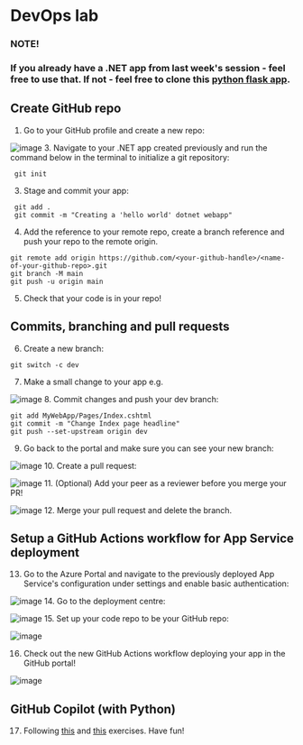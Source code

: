 # DevOps lab
### **NOTE!** 
### If you already have a .NET app from last week's session - feel free to use that. If not - feel free to clone this [python flask app](https://github.com/Azure-Samples/msdocs-python-flask-webapp-quickstart).
## Create GitHub repo
1. Go to your GitHub profile and create a new repo:
   
![image](https://github.com/tectonia/AppDevLearning/assets/61530975/30241db8-c067-4578-b059-df8a1b5a1fcb)
3. Navigate to your .NET app created previously and run the command below in the terminal to initialize a git repository:
```
 git init 
 ```
3. Stage and commit your app:
```
 git add .
 git commit -m "Creating a 'hello world' dotnet webapp"
 ```
4. Add the reference to your remote repo, create a branch reference and push your repo to the remote origin.
```
git remote add origin https://github.com/<your-github-handle>/<name-of-your-github-repo>.git
git branch -M main
git push -u origin main
 ```
5. Check that your code is in your repo!
## Commits, branching and pull requests
6. Create a new branch:
```
git switch -c dev
 ```
7. Make a small change to your app e.g.
   
![image](https://github.com/tectonia/AppDevLearning/assets/61530975/81955d54-c20c-483b-abd6-632bca7b0494)
8. Commit changes and push your dev branch:
```
git add MyWebApp/Pages/Index.cshtml
git commit -m "Change Index page headline"
git push --set-upstream origin dev
 ```
9. Go back to the portal and make sure you can see your new branch:

![image](https://github.com/tectonia/AppDevLearning/assets/61530975/89e6543c-9c7f-4005-b03c-0657259ebd9e)
10. Create a pull request:

![image](https://github.com/tectonia/AppDevLearning/assets/61530975/64d585cc-0a13-44b9-ad4b-cbea34c8a8a4)
11. (Optional) Add your peer as a reviewer before you merge your PR!

![image](https://github.com/tectonia/AppDevLearning/assets/61530975/c8d05bb1-cbe1-4828-b8e0-b7af0955f0af)
12. Merge your pull request and delete the branch. 

## Setup a GitHub Actions workflow for App Service deployment
13. Go to the Azure Portal and navigate to the previously deployed App Service's configuration under settings and enable basic authentication:

![image](https://github.com/tectonia/AppDevLearning/assets/61530975/00a9f8a7-754f-400a-b57e-21a5fd0a851d)
14. Go to the deployment centre:

![image](https://github.com/tectonia/AppDevLearning/assets/61530975/37d5e408-7586-4a78-8129-608d28e4e589)
15. Set up your code repo to be your GitHub repo:

![image](https://github.com/tectonia/AppDevLearning/assets/61530975/29914a8a-2397-4877-a349-1414d6d01588)

16. Check out the new GitHub Actions workflow deploying your app in the GitHub portal!

![image](https://github.com/tectonia/AppDevLearning/assets/61530975/9a9869b0-fdec-4b74-ae30-46de8ed91672)


## GitHub Copilot (with Python)
17. Following [this](https://learn.microsoft.com/en-us/training/modules/introduction-copilot-python/3-exercise-setup) and [this](https://learn.microsoft.com/en-us/training/modules/introduction-copilot-python/5-exercise-python-web-api) exercises. Have fun!
